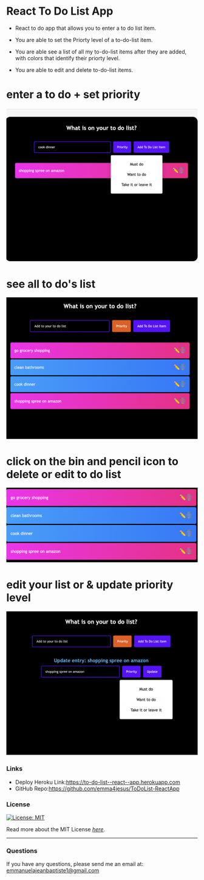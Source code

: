 # React To Do List App

- React to do app that allows you to enter a to do list item.

- You are able to set the Priorty level of a to-do-list item.

- You are able see a list of all my to-do-list items after they are added, with colors that identify their priorty level.

- You are able to edit and delete to-do-list items.

# enter a to do + set priority

![to do](entertodo.png)

# see all to do's list

![see all to do](seeall.png)

# click on the bin and pencil icon to delete or edit to do list

![delete & edit icon](deleteandedit.png)

# edit your list or & update priority level

![edit and update](update.png)

### Links

- Deploy Heroku Link:https://to-do-list--react--app.herokuapp.com
- GitHub Repo:https://github.com/emma4jesus/ToDoList-ReactApp

### License

[![License: MIT](https://img.shields.io/badge/License-MIT-blue.svg)](https://opensource.org/licenses/MIT)

Read more about the MIT License _[here](https://opensource.org/licenses/MIT)_.

---

### Questions

If you have any questions, please send me an email at: emmanuelajeanbaptiste1@gmail.com
